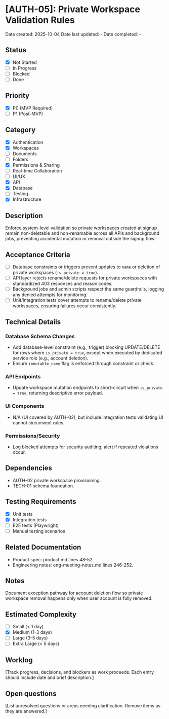 # [AUTH-05]: Private Workspace Validation Rules

Date created: 2025-10-04
Date last updated: -
Date completed: -

## Status

- [x] Not Started
- [ ] In Progress
- [ ] Blocked
- [ ] Done

## Priority

- [x] P0 (MVP Required)
- [ ] P1 (Post-MVP)

## Category

- [x] Authentication
- [x] Workspaces
- [ ] Documents
- [ ] Folders
- [x] Permissions & Sharing
- [ ] Real-time Collaboration
- [ ] UI/UX
- [x] API
- [x] Database
- [ ] Testing
- [x] Infrastructure

## Description

Enforce system-level validation so private workspaces created at signup remain non-deletable and non-renamable across all APIs and background jobs, preventing accidental mutation or removal outside the signup flow.

## Acceptance Criteria

- [ ] Database constraints or triggers prevent updates to `name` or deletion of private workspaces (`is_private = true`).
- [ ] API layer rejects rename/delete requests for private workspaces with standardized 403 responses and reason codes.
- [ ] Background jobs and admin scripts respect the same guardrails, logging any denied attempts for monitoring.
- [ ] Unit/integration tests cover attempts to rename/delete private workspaces, ensuring failures occur consistently.

## Technical Details

### Database Schema Changes

- Add database-level constraint (e.g., trigger) blocking UPDATE/DELETE for rows where `is_private = true`, except when executed by dedicated service role (e.g., account deletion).
- Ensure `immutable_name` flag is enforced through constraint or check.

### API Endpoints

- Update workspace mutation endpoints to short-circuit when `is_private = true`, returning descriptive error payload.

### UI Components

- N/A (UI covered by AUTH-02), but include integration tests validating UI cannot circumvent rules.

### Permissions/Security

- Log blocked attempts for security auditing; alert if repeated violations occur.

## Dependencies

- AUTH-02 private workspace provisioning.
- TECH-01 schema foundation.

## Testing Requirements

- [x] Unit tests
- [x] Integration tests
- [ ] E2E tests (Playwright)
- [ ] Manual testing scenarios

## Related Documentation

- Product spec: product.md lines 48-52.
- Engineering notes: eng-meeting-notes.md lines 246-252.

## Notes

Document exception pathway for account deletion flow so private workspace removal happens only when user account is fully removed.

## Estimated Complexity

- [ ] Small (< 1 day)
- [x] Medium (1-3 days)
- [ ] Large (3-5 days)
- [ ] Extra Large (> 5 days)

## Worklog

[Track progress, decisions, and blockers as work proceeds. Each entry should include date and brief description.]

## Open questions

[List unresolved questions or areas needing clarification. Remove items as they are answered.]
